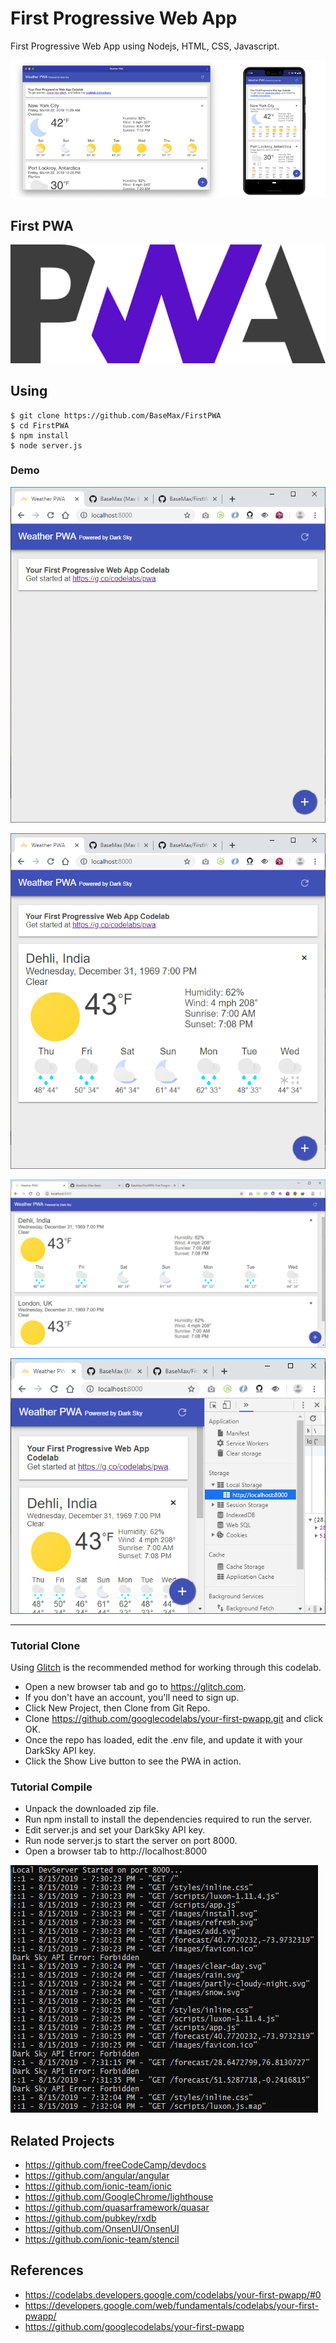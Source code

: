 # First Progressive Web App

First Progressive Web App using Nodejs, HTML, CSS, Javascript.

![Progressive Web App](screenshot5.png)

## First PWA

![Progressive Web App](logo.png)

## Using

```
$ git clone https://github.com/BaseMax/FirstPWA
$ cd FirstPWA
$ npm install
$ node server.js
```

### Demo

![First Progressive Web App - Demo](screenshot1.png)

![First Progressive Web App - Demo](screenshot2.png)

![First Progressive Web App - Demo](screenshot3.png)

![First Progressive Web App - Demo](screenshot4.png)

-----------

### Tutorial Clone

Using [Glitch](https://glitch.com/) is the recommended method for working through this codelab.

- Open a new browser tab and go to https://glitch.com.
- If you don't have an account, you'll need to sign up.
- Click New Project, then Clone from Git Repo.
- Clone https://github.com/googlecodelabs/your-first-pwapp.git and click OK.
- Once the repo has loaded, edit the .env file, and update it with your DarkSky API key.
- Click the Show Live button to see the PWA in action.

### Tutorial Compile

- Unpack the downloaded zip file.
- Run npm install to install the dependencies required to run the server.
- Edit server.js and set your DarkSky API key.
- Run node server.js to start the server on port 8000.
- Open a browser tab to http://localhost:8000

![Run](screenshot6.png)

## Related Projects

- https://github.com/freeCodeCamp/devdocs
- https://github.com/angular/angular
- https://github.com/ionic-team/ionic
- https://github.com/GoogleChrome/lighthouse
- https://github.com/quasarframework/quasar
- https://github.com/pubkey/rxdb
- https://github.com/OnsenUI/OnsenUI
- https://github.com/ionic-team/stencil

## References

- https://codelabs.developers.google.com/codelabs/your-first-pwapp/#0
- https://developers.google.com/web/fundamentals/codelabs/your-first-pwapp/
- https://github.com/googlecodelabs/your-first-pwapp

